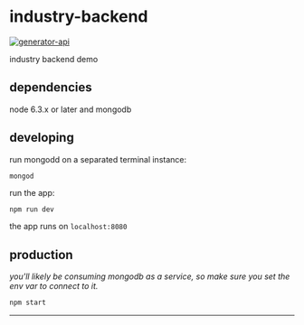 # industry-backend

[![generator-api](https://img.shields.io/badge/built%20with-generator--api-green.svg)](https://github.com/ndelvalle/generator-api)

industry backend demo



## dependencies

node 6.3.x or later and mongodb

## developing

run mongodd on a separated terminal instance:

```
mongod
```

run the app:

```bash
npm run dev
```

the app runs on `localhost:8080`

## production

_you'll likely be consuming mongodb as a service, so make sure you set the env var to connect to it._

```bash
npm start
```





--------------------------------------------------------------------------------
